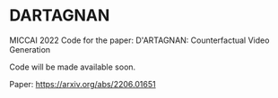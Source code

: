 # DARTAGNAN
MICCAI 2022 Code for the paper: D'ARTAGNAN: Counterfactual Video Generation

Code will be made available soon.

Paper: https://arxiv.org/abs/2206.01651

